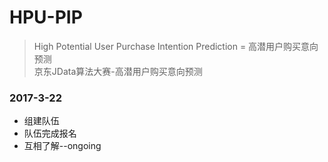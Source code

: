 # HPU-PIP  
> High Potential User Purchase Intention Prediction = 高潜用户购买意向预测  
京东JData算法大赛-高潜用户购买意向预测
### 2017-3-22  
- 组建队伍  
- 队伍完成报名 
- 互相了解--ongoing
